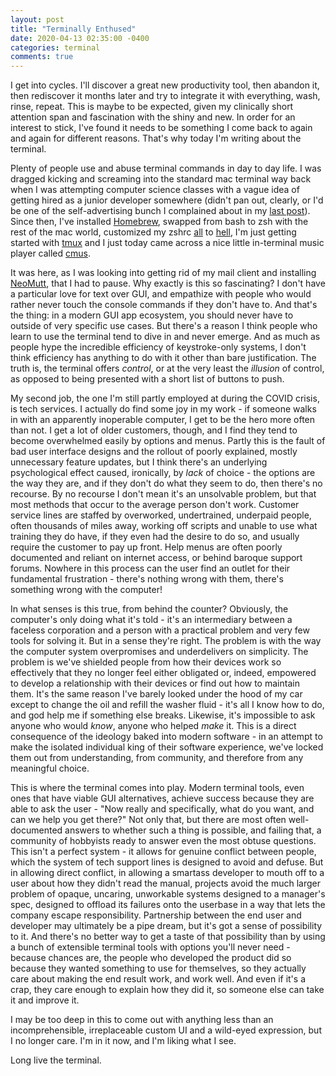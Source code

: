 ```yaml
---
layout: post
title: "Terminally Enthused"
date: 2020-04-13 02:35:00 -0400
categories: terminal
comments: true
---
```

I get into cycles. I'll discover a great new productivity tool, then abandon it, then rediscover it months later and try to integrate it with everything, wash, rinse, repeat. This is maybe to be expected, given my clinically short attention span and fascination with the shiny and new. In order for an interest to stick, I've found it needs to be something I come back to again and again for different reasons. That's why today I'm writing about the terminal.

Plenty of people use and abuse terminal commands in day to day life. I was dragged kicking and screaming into the standard mac terminal way back when I was attempting computer science classes with a vague idea of getting hired as a junior developer somewhere (didn't pan out, clearly, or I'd be one of the self-advertising bunch I complained about in my [last post](https://apisashla.com/personal/2020/04/12/missing-persons.html)). Since then, I've installed [Homebrew](https://brew.sh/), swapped from bash to zsh with the rest of the mac world, customized my zshrc [all](https://ohmyz.sh/) to [hell](https://github.com/romkatv/powerlevel10k), I'm just getting started with [tmux](https://github.com/tmux/tmux/wiki) and I just today came across a nice little in-terminal music player called [cmus](https://cmus.github.io/#documentation).

It was here, as I was looking into getting rid of my mail client and installing [NeoMutt](https://neomutt.org/), that I had to pause. Why exactly is this so fascinating? I don't have a particular love for text over GUI, and empathize with people who would rather never touch the console commands if they don't have to. And that's the thing: in a modern GUI app ecosystem, you should never have to outside of very specific use cases. But there's a reason I think people who learn to use the terminal tend to dive in and never emerge. And as much as people hype the incredible efficiency of keystroke-only systems, I don't think efficiency has anything to do with it other than bare justification. The truth is, the terminal offers *control*, or at the very least the *illusion* of control, as opposed to being presented with a short list of buttons to push.

My second job, the one I'm still partly employed at during the COVID crisis, is tech services. I actually do find some joy in my work - if someone walks in with an apparently inoperable computer, I get to be the hero more often than not. I get a lot of older customers, though, and I find they tend to become overwhelmed easily by options and menus. Partly this is the fault of bad user interface designs and the rollout of poorly explained, mostly unnecessary feature updates, but I think there's an underlying psychological effect caused, ironically, by *lack* of choice - the options are the way they are, and if they don't do what they seem to do, then there's no recourse. By no recourse I don't mean it's an unsolvable problem, but that most methods that occur to the average person don't work. Customer service lines are staffed by overworked, undertrained, underpaid people, often thousands of miles away, working off scripts and unable to use what training they do have, if they even had the desire to do so, and usually require the customer to pay up front. Help menus are often poorly documented and reliant on internet access, or behind baroque support forums. Nowhere in this process can the user find an outlet for their fundamental frustration - there's nothing wrong with them, there's something wrong with the computer!

In what senses is this true, from behind the counter? Obviously, the computer's only doing what it's told - it's an intermediary between a faceless corporation and a person with a practical problem and very few tools for solving it. But in a sense they're right. The problem is with the way the computer system overpromises and underdelivers on simplicity. The problem is we've shielded people from how their devices work so effectively that they no longer feel either obligated or, indeed, empowered to develop a relationship with their devices or find out how to maintain them. It's the same reason I've barely looked under the hood of my car except to change the oil and refill the washer fluid - it's all I know how to do, and god help me if something else breaks. Likewise, it's impossible to ask anyone who would *know*, anyone who helped *make* it. This is a direct consequence of the ideology baked into modern software - in an attempt to make the isolated individual king of their software experience, we've locked them out from understanding, from community, and therefore from any meaningful choice.

This is where the terminal comes into play. Modern terminal tools, even ones that have viable GUI alternatives, achieve success because they are able to ask the user  - "Now really and specifically, what do you want, and can we help you get there?" Not only that, but there are most often well-documented answers to whether such a thing is possible, and failing that, a community of hobbyists ready to answer even the most obtuse questions. This isn't a perfect system - it allows for genuine conflict between people, which the system of tech support lines is designed to avoid and defuse. But in allowing direct conflict, in allowing a smartass developer to mouth off to a user about how they didn't read the manual, projects avoid the much larger problem of opaque, uncaring, unworkable systems designed to a manager's spec, designed to offload its failures onto the userbase in a way that lets the company escape responsibility. Partnership between the end user and developer may ultimately be a pipe dream, but it's got a sense of possibility to it. And there's no better way to get a taste of that possibility than by using a bunch of extensible terminal tools with options you'll never need - because chances are, the people who developed the product did so because they wanted something to use for themselves, so they actually care about making the end result work, and work well. And even if it's a crap, they care enough to explain how they did it, so someone else can take it and improve it.

I may be too deep in this to come out with anything less than an incomprehensible, irreplaceable custom UI and a wild-eyed expression, but I no longer care. I'm in it now, and I'm liking what I see.

Long live the terminal.
